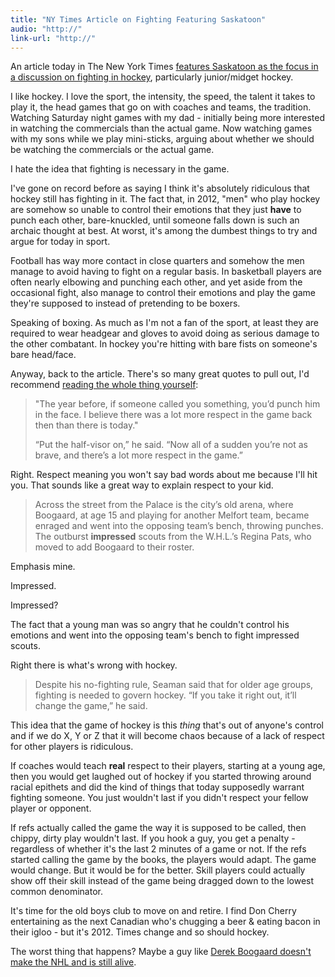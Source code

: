 ```yaml
---
title: "NY Times Article on Fighting Featuring Saskatoon"
audio: "http://"
link-url: "http://"
---
```

<p>An article today in The New York Times <a href="http://www.nytimes.com/2012/02/29/sports/hockey/fighting-has-deep-roots-in-saskatchewan-hockey.html?_r=1&amp;pagewanted=all">features Saskatoon as the focus in a discussion on fighting in hockey</a>, particularly junior/midget hockey.</p>
<p>I like hockey. I love the sport, the intensity, the speed, the talent it takes to play it, the head games that go on with coaches and teams, the tradition. Watching Saturday night games with my dad - initially being more interested in watching the commercials than the actual game. Now watching games with my sons while we play mini-sticks, arguing about whether we should be watching the commercials or the actual game.</p>
<p>I hate the idea that fighting is necessary in the game.</p>
<p>I've gone on record before as saying I think it's absolutely ridiculous that hockey still has fighting in it. The fact that, in 2012, "men" who play hockey are somehow so unable to control their emotions that they just <strong>have</strong> to punch each other, bare-knuckled, until someone falls down is such an archaic thought at best. At worst, it's among the dumbest things to try and argue for today in sport.</p>
<p>Football has way more contact in close quarters and somehow the men manage to avoid having to fight on a regular basis. In basketball players are often nearly elbowing and punching each other, and yet aside from the occasional fight, also manage to control their emotions and play the game they're supposed to instead of pretending to be boxers.</p>
<p>Speaking of boxing. As much as I'm not a fan of the sport, at least they are required to wear headgear and gloves to avoid doing as serious damage to the other combatant. In hockey you're hitting with bare fists on someone's bare head/face.</p>
<p>Anyway, back to the article. There's so many great quotes to pull out, I'd recommend <a href="http://www.nytimes.com/2012/02/29/sports/hockey/fighting-has-deep-roots-in-saskatchewan-hockey.html?_r=1&amp;pagewanted=all">reading the whole thing yourself</a>:</p>
<blockquote><p>
  "The year before, if someone called you something, you’d punch him in the face. I believe there was a lot more respect in the game back then than there is today."</p>
<p>  “Put the half-visor on,” he said. “Now all of a sudden you’re not as brave, and there’s a lot more respect in the game.”
</p></blockquote>
<p>Right. Respect meaning you won't say bad words about me because I'll hit you. That sounds like a great way to explain respect to your kid.</p>
<blockquote><p>
  Across the street from the Palace is the city’s old arena, where Boogaard, at age 15 and playing for another Melfort team, became enraged and went into the opposing team’s bench, throwing punches. The outburst <strong>impressed</strong> scouts from the W.H.L.’s Regina Pats, who moved to add Boogaard to their roster.
</p></blockquote>
<p>Emphasis mine.</p>
<p>Impressed.</p>
<p>Impressed?</p>
<p>The fact that a young man was so angry that he couldn't control his emotions and went into the opposing team's bench to fight impressed scouts.</p>
<p>Right there is what's wrong with hockey.</p>
<blockquote><p>
  Despite his no-fighting rule, Seaman said that for older age groups, fighting is needed to govern hockey. “If you take it right out, it’ll change the game,” he said.
</p></blockquote>
<p>This idea that the game of hockey is this <em>thing</em> that's out of anyone's control and if we do X, Y or Z that it will become chaos because of a lack of respect for other players is ridiculous.</p>
<p>If coaches would teach <strong>real</strong> respect to their players, starting at a young age, then you would get laughed out of hockey if you started throwing around racial epithets and did the kind of things that today supposedly warrant fighting someone. You just wouldn't last if you didn't respect your fellow player or opponent.</p>
<p>If refs actually called the game the way it is supposed to be called, then chippy, dirty play wouldn't last. If you hook a guy, you get a penalty - regardless of whether it's the last 2 minutes of a game or not. If the refs started calling the game by the books, the players would adapt. The game would change. But it would be for the better. Skill players could actually show off their skill instead of the game being dragged down to the lowest common denominator.</p>
<p>It's time for the old boys club to move on and retire. I find Don Cherry entertaining as the next Canadian who's chugging a beer &amp; eating bacon in their igloo - but it's 2012. Times change and so should hockey.</p>
<p>The worst thing that happens? Maybe a guy like <a href="http://www.nytimes.com/2011/12/06/sports/hockey/derek-boogaard-a-brain-going-bad.html?_r=1&amp;pagewanted=all">Derek Boogaard doesn't make the NHL and is still alive</a>.</p>
